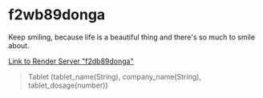 # f2wb89donga

Keep smiling, because life is a beautiful thing and there's so much to smile about. 

[Link to Render Server "f2db89donga"](https://f2db89donga.onrender.com/)

> Tablet (tablet_name(String), company_name(String), tablet_dosage(number))
